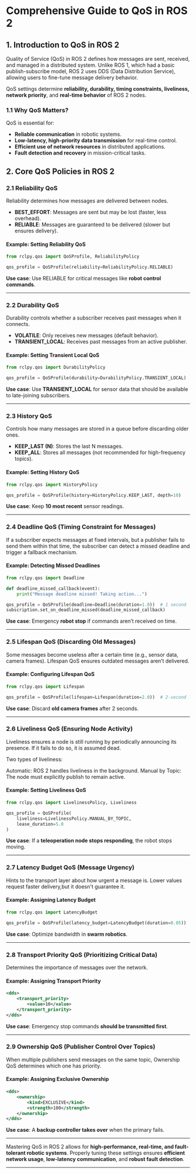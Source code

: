 # Comprehensive Guide to QoS in ROS 2

## 1. Introduction to QoS in ROS 2
Quality of Service (QoS) in ROS 2 defines how messages are sent, received, and managed in a distributed system. Unlike ROS 1, which had a basic publish-subscribe model, ROS 2 uses DDS (Data Distribution Service), allowing users to fine-tune message delivery behavior.

QoS settings determine **reliability, durability, timing constraints, liveliness, network priority**, and **real-time behavior** of ROS 2 nodes.

### 1.1 Why QoS Matters?
QoS is essential for:
- **Reliable communication** in robotic systems.
- **Low-latency, high-priority data transmission** for real-time control.
- **Efficient use of network resources** in distributed applications.
- **Fault detection and recovery** in mission-critical tasks.

## 2. Core QoS Policies in ROS 2

### 2.1 Reliability QoS
Reliability determines how messages are delivered between nodes.

- **BEST_EFFORT**: Messages are sent but may be lost (faster, less overhead).
- **RELIABLE**: Messages are guaranteed to be delivered (slower but ensures delivery).

#### Example: Setting Reliability QoS
```python
from rclpy.qos import QoSProfile, ReliabilityPolicy

qos_profile = QoSProfile(reliability=ReliabilityPolicy.RELIABLE)
```
 **Use case**: Use RELIABLE for critical messages like **robot control commands**.

---

### 2.2 Durability QoS
Durability controls whether a subscriber receives past messages when it connects.

- **VOLATILE**: Only receives new messages (default behavior).
- **TRANSIENT_LOCAL**: Receives past messages from an active publisher.

#### Example: Setting Transient Local QoS
```python
from rclpy.qos import DurabilityPolicy

qos_profile = QoSProfile(durability=DurabilityPolicy.TRANSIENT_LOCAL)
```
 **Use case**: Use **TRANSIENT_LOCAL** for sensor data that should be available to late-joining subscribers.

---

### 2.3 History QoS
Controls how many messages are stored in a queue before discarding older ones.

- **KEEP_LAST (N)**: Stores the last N messages.
- **KEEP_ALL**: Stores all messages (not recommended for high-frequency topics).

#### Example: Setting History QoS
```python
from rclpy.qos import HistoryPolicy

qos_profile = QoSProfile(history=HistoryPolicy.KEEP_LAST, depth=10)
```
 **Use case**: Keep **10 most recent** sensor readings.

---

### 2.4 Deadline QoS (Timing Constraint for Messages)
If a subscriber expects messages at fixed intervals, but a publisher fails to send them within that time, the subscriber can detect a missed deadline and trigger a fallback mechanism.

#### Example: Detecting Missed Deadlines
```python
from rclpy.qos import Deadline

def deadline_missed_callback(event):
    print("Message deadline missed! Taking action...")

qos_profile = QoSProfile(deadline=Deadline(duration=1.0))  # 1 second
subscription.set_on_deadline_missed(deadline_missed_callback)
```
**Use case**: Emergency **robot stop** if commands aren’t received on time.

---

### 2.5 Lifespan QoS (Discarding Old Messages)
Some messages become useless after a certain time (e.g., sensor data, camera frames). Lifespan QoS ensures outdated messages aren’t delivered.

#### Example: Configuring Lifespan QoS
```python
from rclpy.qos import Lifespan

qos_profile = QoSProfile(lifespan=Lifespan(duration=2.0))  # 2-second lifespan
```
**Use case**: Discard **old camera frames** after 2 seconds.

---

### 2.6 Liveliness QoS (Ensuring Node Activity)
Liveliness ensures a node is still running by periodically announcing its presence. If it fails to do so, it is assumed dead.

Two types of liveliness:

Automatic: ROS 2 handles liveliness in the background.
Manual by Topic: The node must explicitly publish to remain active.

#### Example: Setting Liveliness QoS
```python
from rclpy.qos import LivelinessPolicy, Liveliness

qos_profile = QoSProfile(
    liveliness=LivelinessPolicy.MANUAL_BY_TOPIC, 
    lease_duration=5.0
)
```
**Use case**: If a **teleoperation node stops responding**, the robot stops moving.

---

### 2.7 Latency Budget QoS (Message Urgency)
Hints to the transport layer about how urgent a message is. Lower values request faster delivery,but it doesn't guarantee it.

#### Example: Assigning Latency Budget
```python
from rclpy.qos import LatencyBudget

qos_profile = QoSProfile(latency_budget=LatencyBudget(duration=0.05))  # 50ms
```
**Use case**: Optimize bandwidth in **swarm robotics**.

---

### 2.8 Transport Priority QoS (Prioritizing Critical Data)
Determines the importance of messages over the network.

#### Example: Assigning Transport Priority
```xml
<dds>
    <transport_priority>
        <value>10</value>
    </transport_priority>
</dds>
```
**Use case**: Emergency stop commands **should be transmitted first**.

---

### 2.9 Ownership QoS (Publisher Control Over Topics)
When multiple publishers send messages on the same topic, Ownership QoS determines which one has priority.

#### Example: Assigning Exclusive Ownership
```xml
<dds>
    <ownership>
        <kind>EXCLUSIVE</kind>
        <strength>100</strength>
    </ownership>
</dds>
```
**Use case**: A **backup controller takes over** when the primary fails.

---
Mastering QoS in ROS 2 allows for **high-performance, real-time, and fault-tolerant robotic systems**. Properly tuning these settings ensures **efficient network usage**, **low-latency communication**, and **robust fault detection**.

---
